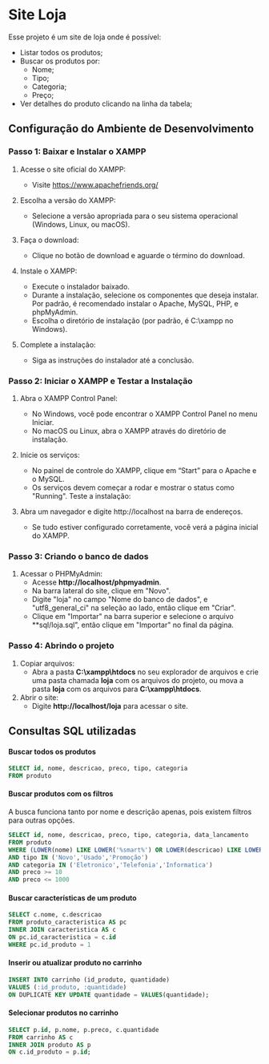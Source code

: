 # Site Loja

Esse projeto é um site de loja onde é possível:
- Listar todos os produtos;
- Buscar os produtos por:
  - Nome;
  - Tipo;
  - Categoria;
  - Preço;
- Ver detalhes do produto clicando na linha da tabela;

## Configuração do Ambiente de Desenvolvimento

### Passo 1: Baixar e Instalar o XAMPP

1. Acesse o site oficial do XAMPP:
   - Visite https://www.apachefriends.org/

2. Escolha a versão do XAMPP:
   - Selecione a versão apropriada para o seu sistema operacional (Windows, Linux, ou macOS).

3. Faça o download:
   - Clique no botão de download e aguarde o término do download.

4. Instale o XAMPP:
   - Execute o instalador baixado.
   - Durante a instalação, selecione os componentes que deseja instalar. Por padrão, é recomendado instalar o Apache, MySQL, PHP, e phpMyAdmin.
   - Escolha o diretório de instalação (por padrão, é C:\xampp no Windows).

5. Complete a instalação:
   - Siga as instruções do instalador até a conclusão.

### Passo 2: Iniciar o XAMPP e Testar a Instalação

1. Abra o XAMPP Control Panel:
   - No Windows, você pode encontrar o XAMPP Control Panel no menu Iniciar.
   - No macOS ou Linux, abra o XAMPP através do diretório de instalação.

2. Inicie os serviços:
   - No painel de controle do XAMPP, clique em “Start” para o Apache e o MySQL.
   - Os serviços devem começar a rodar e mostrar o status como "Running".
Teste a instalação:

3. Abra um navegador e digite http://localhost na barra de endereços.
   - Se tudo estiver configurado corretamente, você verá a página inicial do XAMPP.

### Passo 3: Criando o banco de dados

1. Acessar o PHPMyAdmin:
   - Acesse **http://localhost/phpmyadmin**.
   - Na barra lateral do site, clique em "Novo".
   - Digite "loja" no campo "Nome do banco de dados", e "utf8_general_ci" na seleção ao lado, então clique em "Criar".
   - Clique em "Importar" na barra superior e selecione o arquivo **sql/loja.sql", então clique em "Importar" no final da página.


### Passo 4: Abrindo o projeto

1. Copiar arquivos:
   - Abra a pasta **C:\xampp\htdocs** no seu explorador de arquivos e crie uma pasta chamada **loja** com os arquivos do projeto, ou mova a pasta **loja** com os arquivos para **C:\xampp\htdocs**.
2. Abrir o site:
   - Digite **http://localhost/loja** para acessar o site.


## Consultas SQL utilizadas

#### Buscar todos os produtos
```sql
SELECT id, nome, descricao, preco, tipo, categoria
FROM produto
```

#### Buscar produtos com os filtros
A busca funciona tanto por nome e descrição apenas, pois existem filtros para outras opções.

```sql
SELECT id, nome, descricao, preco, tipo, categoria, data_lancamento
FROM produto
WHERE (LOWER(nome) LIKE LOWER('%smart%') OR LOWER(descricao) LIKE LOWER('%smart%'))
AND tipo IN ('Novo','Usado','Promoção')
AND categoria IN ('Eletronico','Telefonia','Informatica')
AND preco >= 10
AND preco <= 1000
```

#### Buscar características de um produto
```sql
SELECT c.nome, c.descricao
FROM produto_caracteristica AS pc
INNER JOIN caracteristica AS c
ON pc.id_caracteristica = c.id
WHERE pc.id_produto = 1
```
#### Inserir ou atualizar produto no carrinho
```sql
INSERT INTO carrinho (id_produto, quantidade)
VALUES (:id_produto, :quantidade)
ON DUPLICATE KEY UPDATE quantidade = VALUES(quantidade);
```

#### Selecionar produtos no carrinho
```sql
SELECT p.id, p.nome, p.preco, c.quantidade
FROM carrinho AS c
INNER JOIN produto AS p
ON c.id_produto = p.id;
```